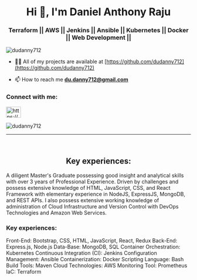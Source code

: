 <h1 align="center">Hi 👋, I'm Daniel Anthony Raju</h1>
<h3 align="center">Terraform || AWS || Jenkins || Ansible || Kubernetes || Docker || Web Development ||</h3>

<p align="left"> <img src="https://komarev.com/ghpvc/?username=dudanny712&label=Profile%20views&color=0e75b6&style=flat" alt="dudanny712" /> </p>

- 👨‍💻 All of my projects are available at [https://github.com/dudanny712](https://github.com/dudanny712)

- 📫 How to reach me **du.danny712@gmail.com**

<h3 align="left">Connect with me:</h3>
<p align="left">
<a href="https://linkedin.com/in/https://www.linkedin.com/in/daniel-anthony-raju-1b7573134/" target="blank"><img align="center" src="https://raw.githubusercontent.com/rahuldkjain/github-profile-readme-generator/master/src/images/icons/Social/linked-in-alt.svg" alt="https://www.linkedin.com/in/daniel-anthony-raju-1b7573134/" height="30" width="40" /></a>
</p>

<p><img align="center" src="https://github-readme-stats.vercel.app/api/top-langs?username=dudanny712&show_icons=true&locale=en&layout=compact" alt="dudanny712" /></p>


<hr/>
<br/>
<h2 align="center">Key experiences:</h2>
<p align="left">
A diligent Master's Graduate possessing good insight and analytical skills with over 3 years of Professional Experience. 
Driven by challenges and possess extensive knowledge of HTML, JavaScript, CSS, and React Framework with elementary experience in NodeJS, ExpressJS, MongoDB, and REST APIs. 
I also possess extensive working knowledge of administration of Cloud Infrastructure and Version Control with DevOps Technologies and Amazon Web Services.
</p>

<h3 align="left">Key experiences:</h3>
<p align="left">
Front-End: Bootstrap, CSS, HTML, JavaScript, React, Redux
Back-End: Express.js, Node.js
Data-Base: MongoDB, SQL
Container Orchestration: Kubernetes
Continuous Integration (CI):  Jenkins
Configuration Management: Ansible
Containerization:  Docker	
Scripting Language: Bash
Build Tools: Maven 			
Cloud Technologies: AWS
Monitoring Tool: Prometheus
IaC: Terraform
</p>
